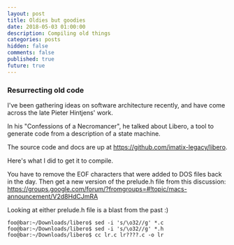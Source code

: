 ```yaml
---
layout: post
title: Oldies but goodies
date: 2018-05-03 01:00:00
description: Compiling old things
categories: posts
hidden: false
comments: false
published: true
future: true
---
```


### Resurrecting old code

I've been gathering ideas on software architecture recently, and have come across the late Pieter Hintjens' work.

In his "Confessions of a Necromancer", he talked about Libero, a tool to generate code from a description of a state machine.

The source code and docs are up at <https://github.com/imatix-legacy/libero>.

Here's what I did to get it to compile.

You have to remove the EOF characters that were added to DOS files back in the day.
Then get a new version of the prelude.h file from this discussion:  <https://groups.google.com/forum/?fromgroups=#!topic/macs-announcement/V2d8HdCJmRA>

Looking at either prelude.h file is a blast from the past :)

```console
foo@bar:~/Downloads/libero$ sed -i 's/\o32//g' *.c
foo@bar:~/Downloads/libero$ sed -i 's/\o32//g' *.h
foo@bar:~/Downloads/libero$ cc lr.c lr????.c -o lr
```
